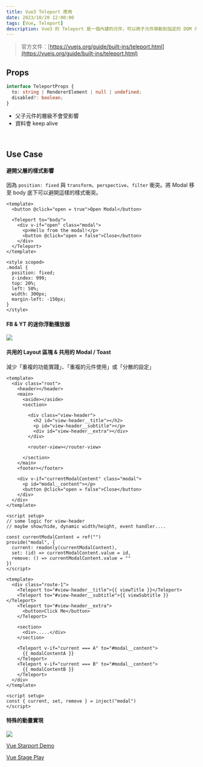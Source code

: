 ```yaml
---
title: Vue3 Teleport 應用
date: 2023/10/20 12:00:00
tags: [Vue, Teleport]
description: Vue3 的 Teleport 是一個內建的元件，可以將子元件移動到指定的 DOM 元素下，這樣可以避免父層的樣式影響，或是實現一些特殊的動畫效果。
---
```



> 官方文件：[https://vuejs.org/guide/built-ins/teleport.html](https://vuejs.org/guide/built-ins/teleport.html)

## Props

```typescript
interface TeleportProps {
  to: string | RendererElement | null | undefined;
  disabled?: boolean;
}
```

- 父子元件的層級不會受影響
- 資料會 keep alive

<br/>

## Use Case

#### 避開父層的樣式影響

因為 `position: fixed` 與 `transform`、`perspective`、`filter` 衝突。將 Modal 移至 body 底下可以避開這樣的樣式衝突。

```vue
<template>
  <button @click="open = true">Open Modal</button>

  <Teleport to="body">
    <div v-if="open" class="modal">
      <p>Hello from the modal!</p>
      <button @click="open = false">Close</button>
    </div>
  </Teleport>
</template>

<style scoped>
.modal {
  position: fixed;
  z-index: 999;
  top: 20%;
  left: 50%;
  width: 300px;
  margin-left: -150px;
}
</style>
```

#### FB & YT 的迷你浮動播放器

![](/img/content/teleport/youtube.png)

#### 共用的 Layout 區塊 & 共用的 Modal / Toast

減少「重複的功能實踐」、「重複的元件使用」或「分散的設定」

```vue
<template>
  <div class="root">
    <header></header>
    <main>
      <aside></aside>
      <section>

        <div class="view-header">
          <h2 id="view-header__title"></h2>
          <p id="view-header__subtitle"></p>
          <div id="view-header__extra"></div>
        </div>

        <router-view></router-view>

      </section>
    </main>
    <footer></footer>

    <div v-if="currentModalContent" class="modal">
      <p id="modal__content"></p>
      <button @click="open = false">Close</button>
    </div>
  </div>
</template>

<script setup>
// some logic for view-header
// maybe show/hide, dynamic width/height, event handler....

const currentModalContent = ref("")
provide("modal", {
  current: readonly(currentModalContent),
  set: (id) => currentModalContent.value = id,
  remove: () => currentModalContent.value = ""
})
</script>
```

```vue
<template>
  <div class="route-1">
    <Teleport to="#view-header__title">{{ viewTitle }}</Teleport>
    <Teleport to="#view-header__subtitle">{{ viewSubtitle }}</Teleport>
    <Teleport to="#view-header__extra">
      <button>Click Me</button>
    </Teleport>

    <section>
      <div>.....</div>
    </section>

    <Teleport v-if="current === A" to="#modal__content">
      {{ modalContentA }}
    </Teleport>
    <Teleport v-if="current === B" to="#modal__content">
      {{ modalContentB }}
    </Teleport>
  </div>
</template>

<script setup>
const { current, set, remove } = inject("modal")
</script>
```
    
#### 特殊的動畫實現

![](/img/content/teleport/teleport.png)
    
[Vue Starport Demo](https://vue-starport.netlify.app/)

[Vue Stage Play](https://f820602h.github.io/vue-stage-play/)